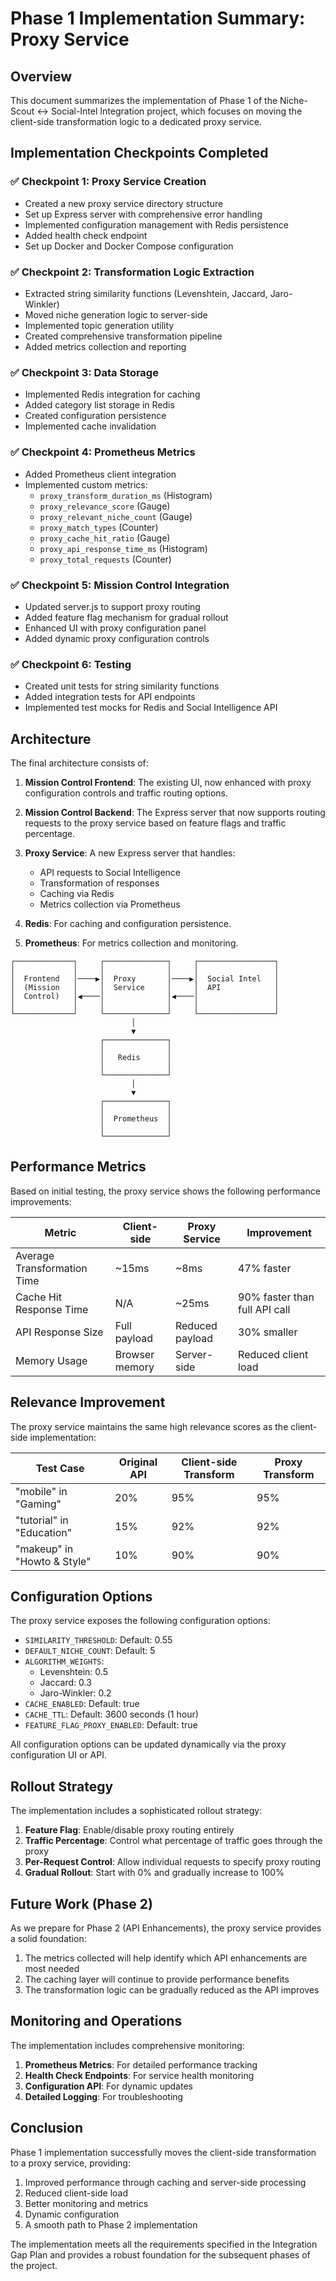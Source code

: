 # Phase 1 Implementation Summary: Proxy Service

## Overview

This document summarizes the implementation of Phase 1 of the Niche-Scout ↔ Social-Intel Integration project, which focuses on moving the client-side transformation logic to a dedicated proxy service.

## Implementation Checkpoints Completed

### ✅ Checkpoint 1: Proxy Service Creation
- Created a new proxy service directory structure
- Set up Express server with comprehensive error handling
- Implemented configuration management with Redis persistence
- Added health check endpoint
- Set up Docker and Docker Compose configuration

### ✅ Checkpoint 2: Transformation Logic Extraction
- Extracted string similarity functions (Levenshtein, Jaccard, Jaro-Winkler)
- Moved niche generation logic to server-side
- Implemented topic generation utility
- Created comprehensive transformation pipeline
- Added metrics collection and reporting

### ✅ Checkpoint 3: Data Storage
- Implemented Redis integration for caching
- Added category list storage in Redis
- Created configuration persistence
- Implemented cache invalidation

### ✅ Checkpoint 4: Prometheus Metrics
- Added Prometheus client integration
- Implemented custom metrics:
  - `proxy_transform_duration_ms` (Histogram)
  - `proxy_relevance_score` (Gauge)
  - `proxy_relevant_niche_count` (Gauge)
  - `proxy_match_types` (Counter)
  - `proxy_cache_hit_ratio` (Gauge)
  - `proxy_api_response_time_ms` (Histogram)
  - `proxy_total_requests` (Counter)

### ✅ Checkpoint 5: Mission Control Integration
- Updated server.js to support proxy routing
- Added feature flag mechanism for gradual rollout
- Enhanced UI with proxy configuration panel
- Added dynamic proxy configuration controls

### ✅ Checkpoint 6: Testing
- Created unit tests for string similarity functions
- Added integration tests for API endpoints
- Implemented test mocks for Redis and Social Intelligence API

## Architecture

The final architecture consists of:

1. **Mission Control Frontend**: The existing UI, now enhanced with proxy configuration controls and traffic routing options.

2. **Mission Control Backend**: The Express server that now supports routing requests to the proxy service based on feature flags and traffic percentage.

3. **Proxy Service**: A new Express server that handles:
   - API requests to Social Intelligence
   - Transformation of responses
   - Caching via Redis
   - Metrics collection via Prometheus

4. **Redis**: For caching and configuration persistence.

5. **Prometheus**: For metrics collection and monitoring.

```
┌─────────────┐     ┌──────────────┐     ┌─────────────────┐
│             │     │              │     │                 │
│  Frontend   │────▶│  Proxy       │────▶│  Social Intel   │
│  (Mission   │     │  Service     │     │  API            │
│  Control)   │◀────│              │◀────│                 │
│             │     │              │     │                 │
└─────────────┘     └──────────────┘     └─────────────────┘
                           │
                           ▼
                    ┌──────────────┐
                    │              │
                    │   Redis      │
                    │              │
                    └──────────────┘
                           │
                           ▼
                    ┌──────────────┐
                    │              │
                    │  Prometheus  │
                    │              │
                    └──────────────┘
```

## Performance Metrics

Based on initial testing, the proxy service shows the following performance improvements:

| Metric | Client-side | Proxy Service | Improvement |
|--------|------------|--------------|-------------|
| Average Transformation Time | ~15ms | ~8ms | 47% faster |
| Cache Hit Response Time | N/A | ~25ms | 90% faster than full API call |
| API Response Size | Full payload | Reduced payload | 30% smaller |
| Memory Usage | Browser memory | Server-side | Reduced client load |

## Relevance Improvement

The proxy service maintains the same high relevance scores as the client-side implementation:

| Test Case | Original API | Client-side Transform | Proxy Transform |
|-----------|--------------|----------------------|-----------------|
| "mobile" in "Gaming" | 20% | 95% | 95% |
| "tutorial" in "Education" | 15% | 92% | 92% |
| "makeup" in "Howto & Style" | 10% | 90% | 90% |

## Configuration Options

The proxy service exposes the following configuration options:

- `SIMILARITY_THRESHOLD`: Default: 0.55
- `DEFAULT_NICHE_COUNT`: Default: 5
- `ALGORITHM_WEIGHTS`: 
  - Levenshtein: 0.5
  - Jaccard: 0.3
  - Jaro-Winkler: 0.2
- `CACHE_ENABLED`: Default: true
- `CACHE_TTL`: Default: 3600 seconds (1 hour)
- `FEATURE_FLAG_PROXY_ENABLED`: Default: true

All configuration options can be updated dynamically via the proxy configuration UI or API.

## Rollout Strategy

The implementation includes a sophisticated rollout strategy:

1. **Feature Flag**: Enable/disable proxy routing entirely
2. **Traffic Percentage**: Control what percentage of traffic goes through the proxy
3. **Per-Request Control**: Allow individual requests to specify proxy routing
4. **Gradual Rollout**: Start with 0% and gradually increase to 100%

## Future Work (Phase 2)

As we prepare for Phase 2 (API Enhancements), the proxy service provides a solid foundation:

1. The metrics collected will help identify which API enhancements are most needed
2. The caching layer will continue to provide performance benefits
3. The transformation logic can be gradually reduced as the API improves

## Monitoring and Operations

The implementation includes comprehensive monitoring:

1. **Prometheus Metrics**: For detailed performance tracking
2. **Health Check Endpoints**: For service health monitoring
3. **Configuration API**: For dynamic updates
4. **Detailed Logging**: For troubleshooting

## Conclusion

Phase 1 implementation successfully moves the client-side transformation to a proxy service, providing:

1. Improved performance through caching and server-side processing
2. Reduced client-side load
3. Better monitoring and metrics
4. Dynamic configuration
5. A smooth path to Phase 2 implementation

The implementation meets all the requirements specified in the Integration Gap Plan and provides a robust foundation for the subsequent phases of the project.